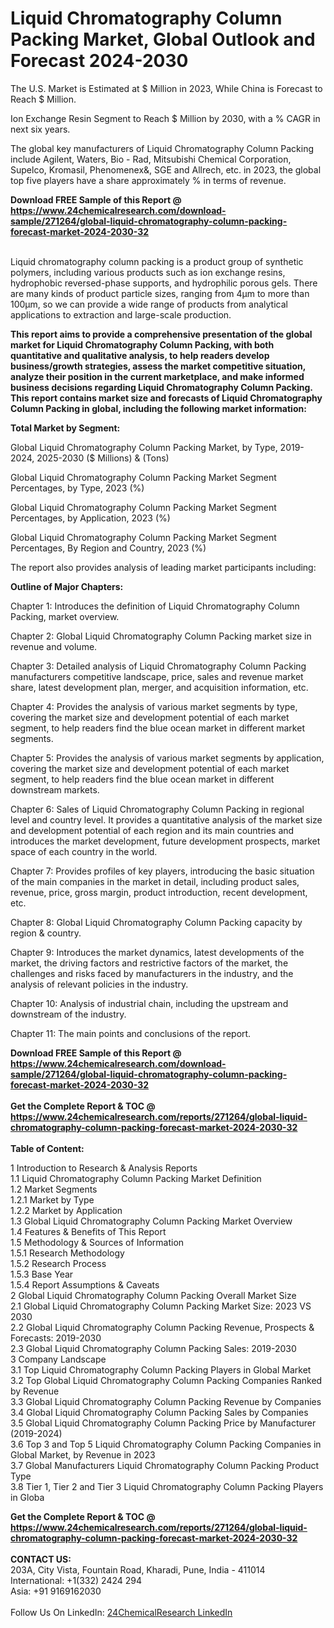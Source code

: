 <h1>Liquid Chromatography Column Packing Market, Global Outlook and Forecast 2024-2030</h1><p>
The U.S. Market is Estimated at $ Million in 2023, While China is Forecast to Reach $ Million.</p><p>
Ion Exchange Resin Segment to Reach $ Million by 2030, with a % CAGR in next six years.</p><p>
The global key manufacturers of Liquid Chromatography Column Packing include Agilent, Waters, Bio - Rad, Mitsubishi Chemical Corporation, Supelco, Kromasil, Phenomenex&amp;, SGE and Allrech, etc. in 2023, the global top five players have a share approximately % in terms of revenue.</p><div><b>Download FREE Sample of this Report @ 
            <a href="https://www.24chemicalresearch.com/download-sample/271264/global-liquid-chromatography-column-packing-forecast-market-2024-2030-32">
            https://www.24chemicalresearch.com/download-sample/271264/global-liquid-chromatography-column-packing-forecast-market-2024-2030-32</a></b></div><br><p>
Liquid chromatography column packing is a product group of synthetic polymers, including various products such as ion exchange resins, hydrophobic reversed-phase supports, and hydrophilic porous gels. There are many kinds of product particle sizes, ranging from 4µm to more than 100µm, so we can provide a wide range of products from analytical applications to extraction and large-scale production.</p><p>
<strong>This report aims to provide a comprehensive presentation of the global market for Liquid Chromatography Column Packing, with both quantitative and qualitative analysis, to help readers develop business/growth strategies, assess the market competitive situation, analyze their position in the current marketplace, and make informed business decisions regarding Liquid Chromatography Column Packing. This report contains market size and forecasts of Liquid Chromatography Column Packing in global, including the following market information:</strong>
</p><p>
<strong>Total Market by Segment:</strong></p><p>
Global Liquid Chromatography Column Packing Market, by Type, 2019-2024, 2025-2030 ($ Millions) &amp; (Tons)</p><p>
Global Liquid Chromatography Column Packing Market Segment Percentages, by Type, 2023 (%)</p><p>
</p><p>
Global Liquid Chromatography Column Packing Market Segment Percentages, by Application, 2023 (%)</p><p>
</p><p>
Global Liquid Chromatography Column Packing Market Segment Percentages, By Region and Country, 2023 (%)</p><p>
</p><p>
The report also provides analysis of leading market participants including:</p><p>
</p><p>
</p><p>
</p><p><strong>Outline of Major Chapters:</strong></p><p>
</p><p>Chapter 1: Introduces the definition of Liquid Chromatography Column Packing, market overview.</p><p>
Chapter 2: Global Liquid Chromatography Column Packing market size in revenue and volume.</p><p>
Chapter 3: Detailed analysis of Liquid Chromatography Column Packing manufacturers competitive landscape, price, sales and revenue market share, latest development plan, merger, and acquisition information, etc.</p><p>
Chapter 4: Provides the analysis of various market segments by type, covering the market size and development potential of each market segment, to help readers find the blue ocean market in different market segments.</p><p>
Chapter 5: Provides the analysis of various market segments by application, covering the market size and development potential of each market segment, to help readers find the blue ocean market in different downstream markets.</p><p>
Chapter 6: Sales of Liquid Chromatography Column Packing in regional level and country level. It provides a quantitative analysis of the market size and development potential of each region and its main countries and introduces the market development, future development prospects, market space of each country in the world.</p><p>
Chapter 7: Provides profiles of key players, introducing the basic situation of the main companies in the market in detail, including product sales, revenue, price, gross margin, product introduction, recent development, etc.</p><p>
Chapter 8: Global Liquid Chromatography Column Packing capacity by region &amp; country.</p><p>
Chapter 9: Introduces the market dynamics, latest developments of the market, the driving factors and restrictive factors of the market, the challenges and risks faced by manufacturers in the industry, and the analysis of relevant policies in the industry.</p><p>
Chapter 10: Analysis of industrial chain, including the upstream and downstream of the industry.</p><p>
Chapter 11: The main points and conclusions of the report.</p><div><b>Download FREE Sample of this Report @ 
            <a href="https://www.24chemicalresearch.com/download-sample/271264/global-liquid-chromatography-column-packing-forecast-market-2024-2030-32">
            https://www.24chemicalresearch.com/download-sample/271264/global-liquid-chromatography-column-packing-forecast-market-2024-2030-32</a></b></div><br><div><b>Get the Complete Report & TOC @ 
            <a href="https://www.24chemicalresearch.com/reports/271264/global-liquid-chromatography-column-packing-forecast-market-2024-2030-32">
            https://www.24chemicalresearch.com/reports/271264/global-liquid-chromatography-column-packing-forecast-market-2024-2030-32</a></b></div><br>
            <b>Table of Content:</b><p>1 Introduction to Research & Analysis Reports<br />
    1.1 Liquid Chromatography Column Packing Market Definition<br />
    1.2 Market Segments<br />
        1.2.1 Market by Type<br />
        1.2.2 Market by Application<br />
    1.3 Global Liquid Chromatography Column Packing Market Overview<br />
    1.4 Features & Benefits of This Report<br />
    1.5 Methodology & Sources of Information<br />
        1.5.1 Research Methodology<br />
        1.5.2 Research Process<br />
        1.5.3 Base Year<br />
        1.5.4 Report Assumptions & Caveats<br />
2 Global Liquid Chromatography Column Packing Overall Market Size<br />
    2.1 Global Liquid Chromatography Column Packing Market Size: 2023 VS 2030<br />
    2.2 Global Liquid Chromatography Column Packing Revenue, Prospects & Forecasts: 2019-2030<br />
    2.3 Global Liquid Chromatography Column Packing Sales: 2019-2030<br />
3 Company Landscape<br />
    3.1 Top Liquid Chromatography Column Packing Players in Global Market<br />
    3.2 Top Global Liquid Chromatography Column Packing Companies Ranked by Revenue<br />
    3.3 Global Liquid Chromatography Column Packing Revenue by Companies<br />
    3.4 Global Liquid Chromatography Column Packing Sales by Companies<br />
    3.5 Global Liquid Chromatography Column Packing Price by Manufacturer (2019-2024)<br />
    3.6 Top 3 and Top 5 Liquid Chromatography Column Packing Companies in Global Market, by Revenue in 2023<br />
    3.7 Global Manufacturers Liquid Chromatography Column Packing Product Type<br />
    3.8 Tier 1, Tier 2 and Tier 3 Liquid Chromatography Column Packing Players in Globa</p><div><b>Get the Complete Report & TOC @ 
            <a href="https://www.24chemicalresearch.com/reports/271264/global-liquid-chromatography-column-packing-forecast-market-2024-2030-32">
            https://www.24chemicalresearch.com/reports/271264/global-liquid-chromatography-column-packing-forecast-market-2024-2030-32</a></b></div><br><b>CONTACT US:</b><br>
            203A, City Vista, Fountain Road, Kharadi, Pune, India - 411014<br>
            International: +1(332) 2424 294<br>
            Asia: +91 9169162030 <br><br>
            Follow Us On LinkedIn: <a href="https://www.linkedin.com/company/24chemicalresearch/">24ChemicalResearch LinkedIn</a>